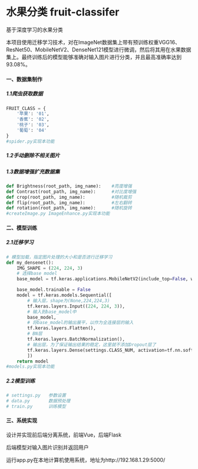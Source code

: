 # 水果分类 fruit-classifer

基于深度学习的水果分类

本项目使用迁移学习技术，对在ImageNet数据集上带有预训练权重VGG16、ResNet50、MobileNetV2、DenseNet121模型进行微调，然后将其用在水果数据集上。最终训练后的模型能够准确对输入图片进行分类，并且最高准确率达到93.08%。

#### 一、数据集制作

##### 1.1爬虫获取数据

```python
FRUIT_CLASS = {
    '苹果': '01',
    '香蕉': '02',
    '桃子': '03',
    '葡萄': '04'
}
#spider.py实现本功能
```

##### 1.2手动删除不相关图片

##### 1.3数据增强扩充数据集

```python
def Brightness(root_path, img_name): 	#亮度增强
def Contrast(root_path, img_name): 		#对比度增强
def crop(root_path, img_name): 			#随机裁剪
def flip(root_path, img_name): 			#左右翻转
def rotation(root_path, img_name): 		#随机旋转
#createImage.py ImageEnhance.py实现本功能
```

#### 二、模型训练

##### 2.1迁移学习

```python
# 模型加载，指定图片处理的大小和是否进行迁移学习
def my_densenet():
    IMG_SHAPE = (224, 224, 3)
    # 选择base model
    base_model = tf.keras.applications.MobileNetV2(include_top=False, weights='imagenet', input_shape=IMG_SHAPE)

    base_model.trainable = False
    model = tf.keras.models.Sequential([
        # 输入层，shape为(None,224,224,3)
        tf.keras.layers.Input((224, 224, 3)),
        # 输入到base_model中
        base_model,
        # 将base_model的输出展平，以作为全连接层的输入
        tf.keras.layers.Flatten(),
        # BN层
        tf.keras.layers.BatchNormalization(),
        # 输出层，为了保证输出结果的稳定，这里就不添加Dropout层了
        tf.keras.layers.Dense(settings.CLASS_NUM, activation=tf.nn.softmax)
        ])
    return model
#models.py实现本功能
```

##### 2.2模型训练

```python
# settings.py	参数设置
# data.py		数据预处理
# train.py 		训练模型
```

#### 三、系统实现

设计并实现前后端分离系统，前端Vue，后端Flask

后端模型对输入图片识别并返回用户

运行app.py在本地计算机使用系统，地址为http://192.168.1.29:5000/

